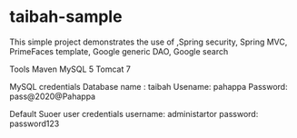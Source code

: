 # taibah-sample
This simple project demonstrates the use of ,Spring security, Spring MVC, PrimeFaces template, Google generic DAO, Google search

Tools
Maven
MySQL 5
Tomcat 7

MySQL credentials
Database name : taibah
Usename: pahappa
Password: pass@2020@Pahappa

Default Suoer user credentials
username: administartor
password: password123
